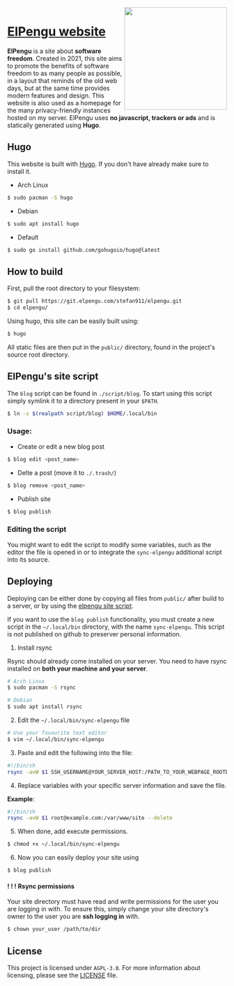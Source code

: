 <img align="right" src="https://elpengu.com/logos/elpengu.png" height="235" width="235">

# [ElPengu website](https://elpengu.com)

**ElPengu** is a site about **software freedom**. Created in 2021, this site aims to promote the benefits of software freedom to as many people as possible, in a layout that reminds of the old web days, but at the same time provides modern features and design. This website is also used as a homepage for the many privacy-friendly instances hosted on my server.
ElPengu uses **no javascript, trackers or ads** and is statically generated using **Hugo**.

## Hugo
This website is built with [Hugo](https://gohugo.io/). If you don't have
already make sure to install it.
* Arch Linux
```sh
$ sudo pacman -S hugo
```
* Debian
```sh
$ sudo apt install hugo
```
* Default
```sh
$ sudo go install github.com/gohugoio/hugo@latest
```

## How to build
First, pull the root directory to your filesystem:
```sh
$ git pull https://git.elpengu.com/stefan911/elpengu.git
$ cd elpengu/
```
Using hugo, this site can be easily built using:
```sh
$ hugo
```

All static files are then put in the `public/` directory, found in the
project's source root directory.

## ElPengu's site script
The `blog` script can be found in `./script/blog`. To start using this script
simply symlink it to a directory present in your `$PATH`.
```sh
$ ln -s $(realpath script/blog) $HOME/.local/bin
```

### Usage:
* Create or edit a new blog post
```sh
$ blog edit <post_name>
```
* Delte a post (move it to `./.trash/`)
```sh
$ blog remove <post_name>
```
* Publish site
```sh
$ blog publish
```

### Editing the script
You might want to edit the script to modify some variables, such as the editor
the file is opened in or to integrate the `sync-elpengu` additional script into
its source.

## Deploying
Deploying can be either done by copying all files from `public/` after build to
a server, or by using the [elpengu site script](#elpengus-site-script).

If you want to use the `blog publish` functionality, you must create a new
script in the `~/.local/bin` directory, with the name `sync-elpengu`. This
script is not published on github to preserver personal information.

1. Install rsync

Rsync should already come installed on your server. You need to have rsync
installed on **both your machine and your server**.

```sh
# Arch Linux
$ sudo pacman -S rsync
```

```sh
# Debian
$ sudo apt install rsync
```

2. Edit the `~/.local/bin/sync-elpengu` file
```sh
# Use your favourite text editor
$ vim ~/.local/bin/sync-elpengu
```
3. Paste and edit the following into the file:
```sh
#!/bin/sh
rsync -avW $1 SSH_USERNAME@YOUR_SERVER_HOST:/PATH_TO_YOUR_WEBPAGE_ROOTDIR --delete
```
4. Replace variables with your specific server information and save the file.

**Example**:
```sh
#!/bin/sh
rsync -avW $1 root@example.com:/var/www/site --delete
```

5. When done, add execute permissions.
```sh
$ chmod +x ~/.local/bin/sync-elpengu
```

6. Now you can easily deploy your site using
```sh
$ blog publish
```

#### ! ! ! Rsync permissions
Your site directory must have read and write permissions for the user you are
logging in with. To ensure this, simply change your site directory's owner to
the user you are **ssh logging in** with.

```sh
$ chown your_user /path/to/dir
```

## License
This project is licensed under `AGPL-3.0`. For more information about
licensing, please see the
[LICENSE](https://github.com/Stefan9110/elpengu/blob/master/LICENSE) file.
